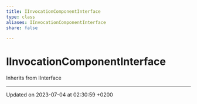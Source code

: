 ```yaml
---
title: IInvocationComponentInterface
type: class
aliases: IInvocationComponentInterface
share: false

---
```


# IInvocationComponentInterface





Inherits from IInterface

-------------------------------

Updated on 2023-07-04 at 02:30:59 +0200